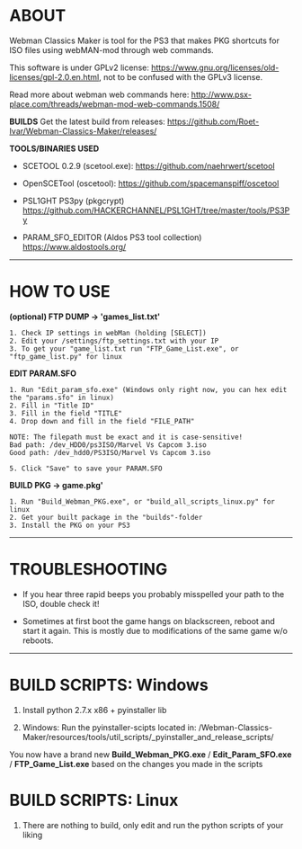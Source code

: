 # ABOUT
Webman Classics Maker is tool for the PS3 that makes PKG shortcuts for ISO files using webMAN-mod through web commands.

This software is under GPLv2 license: https://www.gnu.org/licenses/old-licenses/gpl-2.0.en.html, not to be confused with the GPLv3 license.

Read more about webman web commands here:
http://www.psx-place.com/threads/webman-mod-web-commands.1508/

**BUILDS**
Get the latest build from releases:
https://github.com/Roet-Ivar/Webman-Classics-Maker/releases/

**TOOLS/BINARIES USED**

* SCETOOL 0.2.9 (scetool.exe):
https://github.com/naehrwert/scetool

* OpenSCETool (oscetool):
https://github.com/spacemanspiff/oscetool

* PSL1GHT PS3py (pkgcrypt)
https://github.com/HACKERCHANNEL/PSL1GHT/tree/master/tools/PS3Py

* PARAM_SFO_EDITOR (Aldos PS3 tool collection)
https://www.aldostools.org/

------------------------------------------------------------------------
# HOW TO USE

**(optional) FTP DUMP -> 'games_list.txt'**
	
	1. Check IP settings in webMan (holding [SELECT])
	2. Edit your /settings/ftp_settings.txt with your IP
	3. To get your "game_list.txt run "FTP_Game_List.exe", or "ftp_game_list.py" for linux

**EDIT PARAM.SFO**

	1. Run "Edit_param_sfo.exe" (Windows only right now, you can hex edit the "params.sfo" in linux)
	2. Fill in "Title ID"
	3. Fill in the field "TITLE"
	4. Drop down and fill in the field "FILE_PATH"

	NOTE: The filepath must be exact and it is case-sensitive!
	Bad path: /dev_HDD0/ps3ISO/Marvel Vs Capcom 3.iso
	Good path: /dev_hdd0/PS3ISO/Marvel Vs Capcom 3.iso

	5. Click "Save" to save your PARAM.SFO


**BUILD PKG -> game.pkg'**

	1. Run "Build_Webman_PKG.exe", or "build_all_scripts_linux.py" for linux
	2. Get your built package in the "builds"-folder
	3. Install the PKG on your PS3
	
---------------------------------------------------------------------------------------------------	
# TROUBLESHOOTING
	
* If you hear three rapid beeps you probably misspelled your path to the ISO, double check it!

* Sometimes at first boot the game hangs on blackscreen, reboot and start it again. This is mostly due to modifications of the same game w/o reboots.
	
---------------------------------------------------------------------------------------------------
# BUILD SCRIPTS: Windows

1. Install python 2.7.x x86 + pyinstaller lib

2. Windows: Run the pyinstaller-scipts located in:
/Webman-Classics-Maker/resources/tools/util_scripts/_pyinstaller_and_release_scripts/

You now have a brand new **Build_Webman_PKG.exe** / **Edit_Param_SFO.exe** / **FTP_Game_List.exe** based on the changes you made in the scripts

# BUILD SCRIPTS: Linux
1. There are nothing to build, only edit and run the python scripts of your liking
